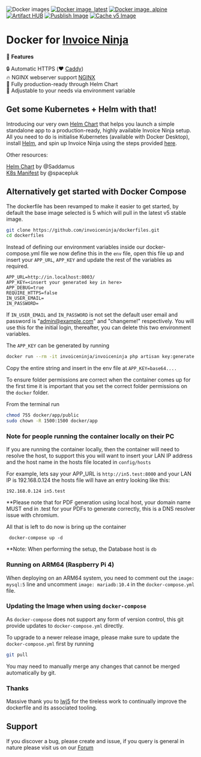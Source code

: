 ![Docker images](https://github.com/invoiceninja/dockerfiles/workflows/Docker%20images/badge.svg)
[![Docker image, latest](https://img.shields.io/docker/image-size/invoiceninja/invoiceninja/latest?label=latest)](https://hub.docker.com/r/invoiceninja/invoiceninja)
[![Docker image, alpine](https://img.shields.io/docker/image-size/invoiceninja/invoiceninja/alpine?label=alpine)](https://hub.docker.com/r/invoiceninja/invoiceninja)
[![Artifact HUB](https://img.shields.io/endpoint?url=https://artifacthub.io/badge/repository/invoiceninja)](https://artifacthub.io/packages/search?repo=invoiceninja)
[![Pusblish Image](https://github.com/invoiceninja/dockerfiles/actions/workflows/publish-image.yaml/badge.svg)](https://github.com/invoiceninja/dockerfiles/actions/workflows/publish-image.yaml) [![Cache v5 Image](https://github.com/invoiceninja/dockerfiles/actions/workflows/build-image-v5.yaml/badge.svg)](https://github.com/invoiceninja/dockerfiles/actions/workflows/build-image-v5.yaml)



# Docker for [Invoice Ninja](https://www.invoiceninja.com/)

:crown: **Features**

:lock: Automatic HTTPS (:heart: [Caddy](https://caddyserver.com/))  
:fire: NGINX webserver support [NGINX](https://nginx.org/)  
:hammer: Fully production-ready through Helm Chart  
:pencil: Adjustable to your needs via environment variable  

## Get some Kubernetes + Helm with that!

Introducing our very own [Helm Chart](https://github.com/invoiceninja/dockerfiles/tree/master/charts/invoiceninja) that helps you launch a simple standalone app to a production-ready, highly available Invoice Ninja setup. All you need to do is initialise Kubernetes (available with Docker Desktop), install [Helm](https://helm.sh/docs/intro/install/), and spin up Invoice Ninja using the steps provided [here](https://github.com/invoiceninja/dockerfiles/tree/master/charts/invoiceninja#installing-the-chart).

Other resources:

[Helm Chart](https://github.com/Saddamus/invoiceninja-helm) by @Saddamus  
[K8s Manifest](https://github.com/invoiceninja/dockerfiles/issues/94) by @spacepluk

## Alternatively get started with Docker Compose

The dockerfile has been revamped to make it easier to get started, by default the base image selected is 5 which will pull in the latest v5 stable image.

```bash
git clone https://github.com/invoiceninja/dockerfiles.git
cd dockerfiles
```

Instead of defining our environment variables inside our docker-compose.yml file we now define this in the `env` file, open this file up and insert your `APP_URL`, `APP_KEY` and update the rest of the variables as required.

```
APP_URL=http://in.localhost:8003/
APP_KEY=<insert your generated key in here>
APP_DEBUG=true
REQUIRE_HTTPS=false
IN_USER_EMAIL=
IN_PASSWORD=
```

If `IN_USER_EMAIL` and `IN_PASSWORD` is not set the default user email and password is "admin@example.com" and "changeme!" respectively. You will use this for the initial login, thereafter, you can delete this two environment variables.

The `APP_KEY` can be generated by running

```bash
docker run --rm -it invoiceninja/invoiceninja php artisan key:generate --show
```

Copy the entire string and insert in the env file at `APP_KEY=base64....`

To ensure folder permissions are correct when the container comes up for the first time it is important that you set the correct folder permissions on the `docker` folder.

From the terminal run

```bash
chmod 755 docker/app/public
sudo chown -R 1500:1500 docker/app
```

### Note for people running the container locally on their PC ###

If you are running the container locally, then the container will need to resolve the host, to support this you will want to insert your LAN IP address and the host name in the hosts file located in ```config/hosts```

For example, lets say your APP_URL is ```http://in5.test:8000``` and your LAN IP is 192.168.0.124 the hosts file will have an entry looking like this:


```192.168.0.124 in5.test```

**Please note that for PDF generation using local host, your domain name MUST end in .test for your PDFs to generate correctly, this is a DNS resolver issue with chromium.

All that is left to do now is bring up the container


``` docker-compose up -d```


**Note: When performing the setup, the Database host is ```db```

### Running on ARM64 (Raspberry Pi 4)

When deploying on an ARM64 system, you need to comment out the `image: mysql:5` line and uncomment `image: mariadb:10.4` in the `docker-compose.yml` file.

### Updating the Image when using `docker-compose`

As `docker-compose` does not support any form of version control, this git provide updates to `docker-compose.yml` directly.

To upgrade to a newer release image, please make sure to update the `docker-compose.yml` first by running

```bash
git pull
```

You may need to manually merge any changes that cannot be merged automatically by git.

### Thanks
Massive thank you to [lwj5](https://github.com/lwj5) for the tireless work to continually improve the dockerfile and its associated tooling.


## Support

If you discover a bug, please create and issue, if you query is general in nature please visit us on our [Forum ](https://forum.invoiceninja.com/)
